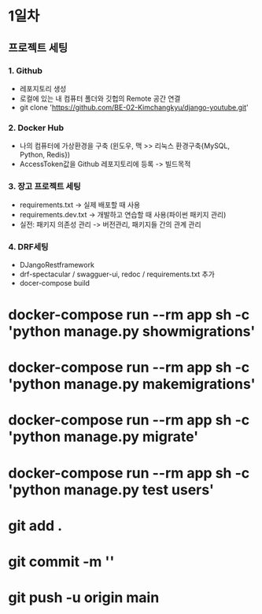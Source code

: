 # 1일차
## 프로젝트 세팅

### 1. Github
- 레포지토리 생성
- 로컬에 있는 내 컴퓨터 폴더와 깃헙의 Remote 공간 연결
- git clone 'https://github.com/BE-02-Kimchangkyu/django-youtube.git'

### 2. Docker Hub
- 나의 컴퓨터에 가상환경을 구축 (윈도우, 맥  >> 리눅스 환경구축{MySQL, Python, Redis})
- AccessToken값을 Github 레포지토리에 등록 -> 빌드목적

### 3. 장고 프로젝트 세팅
- requirements.txt  ->  실제 배포할 때 사용
- requirements.dev.txt  -> 개발하고 연습할 때 사용(파이썬 패키지 관리)
- 실전: 패키지 의존성 관리 -> 버전관리, 패키지들 간의 관계 관리

### 4. DRF세팅
 - DJangoRestframework
 - drf-spectacular / swagguer-ui, redoc / requirements.txt 추가
 - docer-compose build


# docker-compose run --rm app sh -c 'python manage.py showmigrations'
# docker-compose run --rm app sh -c 'python manage.py makemigrations'
# docker-compose run --rm app sh -c 'python manage.py migrate'
# docker-compose run --rm app sh -c 'python manage.py test users'
# git add .
# git commit -m ''
# git push -u origin main